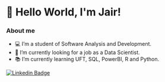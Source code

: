 # 👋 Hello World, I'm Jair! 

### About me 

- 💻 I’m a student of Software Analysis and Development.
- 🔭 I’m currently looking for a job as a Data Scientist.
- 📚 I’m currently learning UFT, SQL, PowerBI, R and Python.

[![Linkedin Badge](https://img.shields.io/badge/-LinkedIn-blue?style=flat-square&logo=Linkedin&logoColor=white&link=https://www.linkedin.com/in/jair-silva/)](https://www.linkedin.com/in/jair-silva/) 
